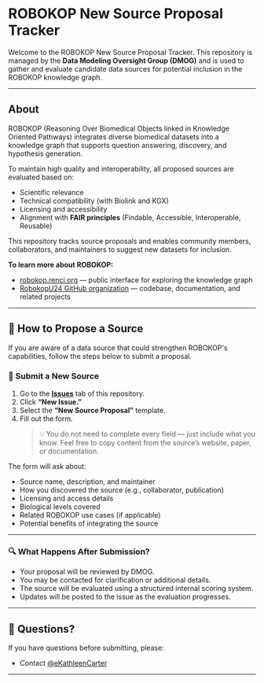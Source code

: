 # ROBOKOP New Source Proposal Tracker

Welcome to the ROBOKOP New Source Proposal Tracker. This repository is managed by the **Data Modeling Oversight Group (DMOG)** and is used to gather and evaluate candidate data sources for potential inclusion in the ROBOKOP knowledge graph.

---

## About

ROBOKOP (Reasoning Over Biomedical Objects linked in Knowledge Oriented Pathways) integrates diverse biomedical datasets into a knowledge graph that supports question answering, discovery, and hypothesis generation.

To maintain high quality and interoperability, all proposed sources are evaluated based on:
- Scientific relevance
- Technical compatibility (with Biolink and KGX)
- Licensing and accessibility
- Alignment with **FAIR principles** (Findable, Accessible, Interoperable, Reusable)

This repository tracks source proposals and enables community members, collaborators, and maintainers to suggest new datasets for inclusion.

**To learn more about ROBOKOP:**
- [robokop.renci.org](https://robokop.renci.org) — public interface for exploring the knowledge graph
- [RobokopU24 GitHub organization](https://github.com/RobokopU24) — codebase, documentation, and related projects

---

## 🚀 How to Propose a Source

If you are aware of a data source that could strengthen ROBOKOP's capabilities, follow the steps below to submit a proposal.

### 📝 Submit a New Source

1. Go to the [**Issues**](../../issues) tab of this repository.
2. Click **“New Issue.”**
3. Select the **“New Source Proposal”** template.
4. Fill out the form.  
   > 💡 You do not need to complete every field — just include what you know. Feel free to copy content from the source’s website, paper, or documentation.

The form will ask about:
- Source name, description, and maintainer
- How you discovered the source (e.g., collaborator, publication)
- Licensing and access details
- Biological levels covered
- Related ROBOKOP use cases (if applicable)
- Potential benefits of integrating the source

---

### 🔍 What Happens After Submission?

- Your proposal will be reviewed by DMOG.
- You may be contacted for clarification or additional details.
- The source will be evaluated using a structured internal scoring system.
- Updates will be posted to the issue as the evaluation progresses.

---

## 🙋 Questions?

If you have questions before submitting, please: 
- Contact [@eKathleenCarter](https://github.com/eKathleenCarter)

---

